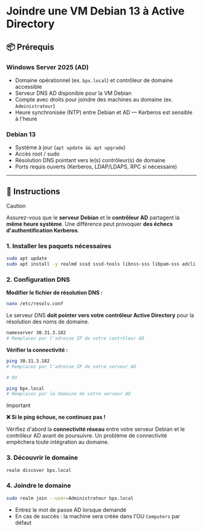 # Joindre une VM Debian 13 à Active Directory

## 📦 Prérequis

### **Windows Server 2025 (AD)**
* Domaine opérationnel (ex. `bpx.local`) et contrôleur de domaine accessible
* Serveur DNS AD disponible pour la VM Debian
* Compte avec droits pour joindre des machines au domaine (ex. `Administrateur`)
* Heure synchronisée (NTP) entre Debian et AD — Kerberos est sensible à l'heure

### **Debian 13**
* Système à jour (`apt update && apt upgrade`)
* Accès root / sudo
* Résolution DNS pointant vers le(s) contrôleur(s) de domaine
* Ports requis ouverts (Kerberos, LDAP/LDAPS, RPC si nécessaire)

---

## 🚀 Instructions

> [!CAUTION]
> Assurez-vous que le **serveur Debian** et le **contrôleur AD** partagent la **même heure système**. Une différence peut provoquer **des échecs d'authentification Kerberos**.

### **1. Installer les paquets nécessaires**
```bash
sudo apt update
sudo apt install -y realmd sssd sssd-tools libnss-sss libpam-sss adcli samba-common-bin oddjob oddjob-mkhomedir packagekit krb5-user
```

### **2. Configuration DNS**

**Modifier le fichier de résolution DNS :**
```bash
nano /etc/resolv.conf
```

Le serveur DNS **doit pointer vers votre contrôleur Active Directory** pour la résolution des noms de domaine.

```bash
nameserver 30.31.3.182
# Remplacez par l'adresse IP de votre contrôleur AD
```

**Vérifier la connectivité :**
```bash
ping 30.31.3.182
# Remplacez par l'adresse IP de votre serveur AD

# OU

ping bpx.local
# Remplacez par le domaine de votre serveur AD
```
> [!IMPORTANT]
> **❌ Si le ping échoue, ne continuez pas !**
> 
> Vérifiez d'abord la **connectivité réseau** entre votre serveur Debian et le contrôleur AD avant de poursuivre. Un problème de connectivité empêchera toute intégration au domaine.

### **3. Découvrir le domaine**
```bash
realm discover bpx.local
```

### **4. Joindre le domaine**
```bash
sudo realm join --user=Administrateur bpx.local
```

* Entrez le mot de passe AD lorsque demandé
* En cas de succès : la machine sera créée dans l'OU `Computers` par défaut
